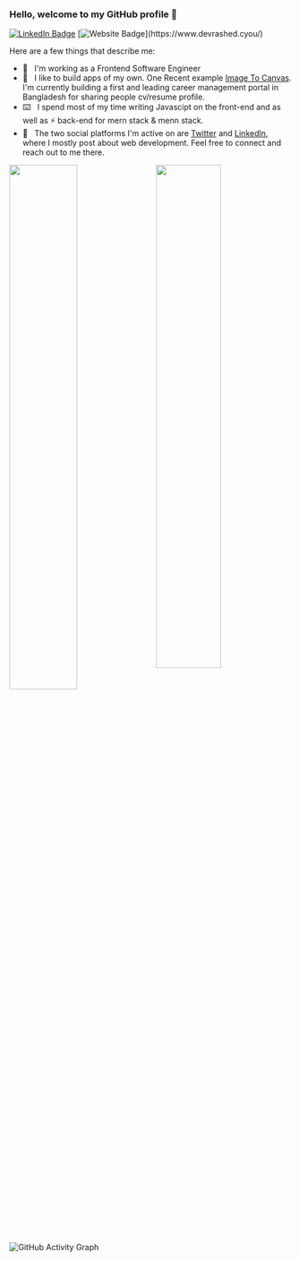### Hello, welcome to my GitHub profile 👋

[![LinkedIn Badge](https://img.shields.io/badge/rashadul-islam12345?style=flat-square&logo=Linkedin&logoColor=white&link=https://www.linkedin.com/in/rashadul-islam12345/)](https://www.linkedin.com/in/rashadul-islam12345/) [![Website Badge](https://img.shields.io/badge/-whoamiRashed-0d3b73?style=flat-square&labelColor=ffffff&logo=travis&logoColor=white&link=[https://whoami-rashed.vercel.app/](https://www.devrashed.cyou/))](https://www.devrashed.cyou/)

Here are a few things that describe me:

- 💼&nbsp;&nbsp; I'm working as a Frontend Software Engineer
- 📱&nbsp;&nbsp; I like to build apps of my own. One Recent example [Image To Canvas](https://imagetocanvas.vercel.app/). I'm currently building a first and leading career management portal in Bangladesh for sharing people cv/resume profile.
- ⌨️&nbsp;&nbsp; I spend most of my time writing Javascipt on the front-end and as well as ⚡ back-end for mern stack & menn stack.
- 💬&nbsp;&nbsp; The two social platforms I'm active on are [Twitter](https://twitter.com/irashad42) and [LinkedIn](https://www.linkedin.com/in/rashadul-islam12345/), where I mostly post about web development. Feel free to connect and reach out to me there.


<img  src="https://github-readme-stats.vercel.app/api?username=iamrashed01&show_icons=true&hide_border=true&theme=tokyonight" width="48%" align="right" >
<img  src="https://github-readme-streak-stats.herokuapp.com/?user=iamrashed01&theme=tokyonight&hide_border=true" width="49%" >

![GitHub Activity Graph](https://activity-graph.herokuapp.com/graph?username=iamrashed01&bg_color=000000&color=4fff67&line=4fff67&point=ffffff&area=true&hide_border=true)
